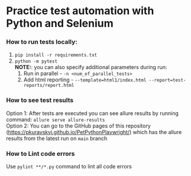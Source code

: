 # Practice test automation with Python and Selenium

### How to run tests locally:

1. `pip install -r requirements.txt`
2. `python -m pytest`  
   **NOTE:**: you can also specify additional parameters during run:
    1. Run in parallel - `-n <num_of_parallel_tests>`
    2. Add html reporting - `--template=html1/index.html --report=test-reports/report.html`

### How to see test results

Option 1: After tests are executed you can see allure results by running command: ```allure serve allure-results```   
Option 2: You can go to the GitHub pages of this repository (https://pkuravskyi.github.io/PetPythonPlaywright/) which
has the allure results from the latest run on `main` branch

### How to Lint code errors

Use `pylint **/*.py` command to lint all code errors
